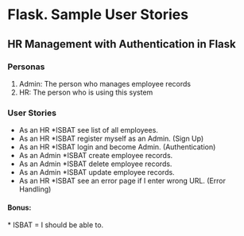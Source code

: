 # Flask. Sample User Stories

## HR Management with Authentication in Flask

### Personas

1. Admin: The person who manages employee records
2. HR: The person who is using this system

### User Stories

- As an HR \*ISBAT see list of all employees.
- As an HR \*ISBAT register myself as an Admin. (Sign Up)
- As an HR \*ISBAT login and become Admin. (Authentication)
- As an Admin \*ISBAT create employee records.
- As an Admin \*ISBAT delete employee records.
- As an Admin \*ISBAT update employee records.
- As an HR \*ISBAT see an error page if I enter wrong URL. (Error Handling)

#### Bonus:

\* ISBAT = I should be able to.
